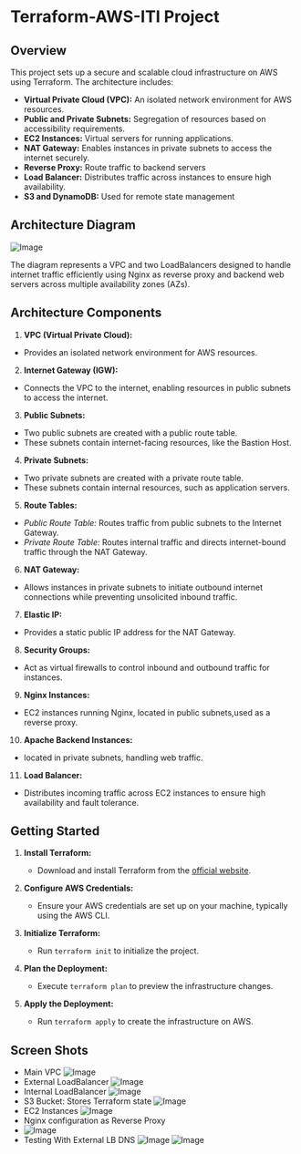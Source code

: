 # Terraform-AWS-ITI Project

## Overview

This project sets up a secure and scalable cloud infrastructure on AWS using Terraform. The architecture includes:

- **Virtual Private Cloud (VPC):** An isolated network environment for AWS resources.
- **Public and Private Subnets:** Segregation of resources based on accessibility requirements.
- **EC2 Instances:** Virtual servers for running applications.
- **NAT Gateway:** Enables instances in private subnets to access the internet securely.
- **Reverse Proxy:** Route traffic to backend servers
- **Load Balancer:** Distributes traffic across instances to ensure high availability.
- **S3 and DynamoDB:** Used for remote state management
## Architecture Diagram
![Image](https://github.com/user-attachments/assets/22a9509d-58b4-4092-bb0d-c3a5b6491229)

The diagram represents a VPC and two LoadBalancers designed to handle internet traffic efficiently using Nginx as reverse proxy and backend web servers across multiple availability zones (AZs).
## Architecture Components

1. **VPC (Virtual Private Cloud):**
- Provides an isolated network environment for AWS resources.

2. **Internet Gateway (IGW):**
- Connects the VPC to the internet, enabling resources in public subnets to access the internet.

3. **Public Subnets:**
- Two public subnets are created with a public route table.
- These subnets contain internet-facing resources, like the Bastion Host.

4. **Private Subnets:**
 - Two private subnets are created with a private route table.
  - These subnets contain internal resources, such as application servers.

5. **Route Tables:**
  - *Public Route Table:* Routes traffic from public subnets to the Internet Gateway.
   - *Private Route Table:* Routes internal traffic and directs internet-bound traffic through the NAT Gateway.

6. **NAT Gateway:**
  - Allows instances in private subnets to initiate outbound internet connections while preventing unsolicited inbound traffic.

7. **Elastic IP:**
  - Provides a static public IP address for the NAT Gateway.

8. **Security Groups:**
  - Act as virtual firewalls to control inbound and outbound traffic for instances.

9. **Nginx Instances:**
  - EC2 instances running Nginx, located in public subnets,used as a reverse proxy.​
10. **Apache Backend Instances:**
   - located in private subnets, handling web traffic.

11. **Load Balancer:**
   - Distributes incoming traffic across EC2 instances to ensure high availability and fault tolerance.





## Getting Started

1. **Install Terraform:**
   - Download and install Terraform from the [official website](https://www.terraform.io/downloads).

2. **Configure AWS Credentials:**
   - Ensure your AWS credentials are set up on your machine, typically using the AWS CLI.

3. **Initialize Terraform:**
   - Run `terraform init` to initialize the project.

4. **Plan the Deployment:**
   - Execute `terraform plan` to preview the infrastructure changes.

5. **Apply the Deployment:**
   - Run `terraform apply` to create the infrastructure on AWS.

## Screen Shots
- Main VPC 
![Image](https://github.com/user-attachments/assets/e143d938-8b83-46f9-82e1-b17e8e666f81)
- External LoadBalancer
![Image](https://github.com/user-attachments/assets/e3a76a2a-62ee-4757-a347-be8c85e5ef4d)
- Internal LoadBalancer
![Image](https://github.com/user-attachments/assets/3ea0c121-412d-4e42-a719-ff4d50a4f3c4)
- S3 Bucket: Stores Terraform state
![Image](https://github.com/user-attachments/assets/935d1554-9fd2-47d8-afb0-76ae751c9a67)
- EC2 Instances
![Image](https://github.com/user-attachments/assets/498019f3-f7a4-4d7e-b444-1d8bf8d3cc36)
- Nginx configuration as Reverse Proxy 
- ![Image](https://github.com/user-attachments/assets/f3610997-d1bc-45b3-98e0-77a138a3b706)
- Testing With External LB DNS
![Image](https://github.com/user-attachments/assets/584d14a8-5993-41e3-a19a-8858133e2353)
![Image](https://github.com/user-attachments/assets/ec139366-8e86-451c-a2ec-ea91a9c91ced)
